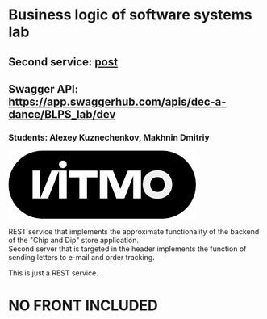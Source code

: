 # Business logic of software systems lab
## Second service: <a href="https://github.com/exemee/ConsumerBLPS">post</a>
## Swagger API: https://app.swaggerhub.com/apis/dec-a-dance/BLPS_lab/dev
### Students: Alexey Kuznechenkov, Makhnin Dmitriy

<img src="logo.png" alt=""/> 

REST service that implements the approximate functionality of the backend of the "Chip and Dip" store application. <br>
Second server that is targeted in the header implements the function of sending letters to e-mail and order tracking.

This is just a REST service.

# NO FRONT INCLUDED

